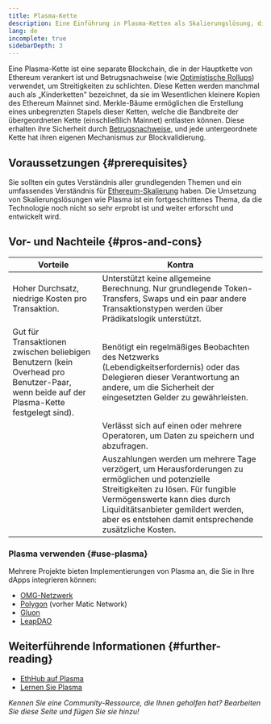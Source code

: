```yaml
---
title: Plasma-Kette
description: Eine Einführung in Plasma-Ketten als Skalierungslösung, die derzeit von der Ethereum-Community genutzt wird.
lang: de
incomplete: true
sidebarDepth: 3
---
```


Eine Plasma-Kette ist eine separate Blockchain, die in der Hauptkette von Ethereum verankert ist und Betrugsnachweise (wie [Optimistische Rollups](/developers/docs/scaling/optimistic-rollups/)) verwendet, um Streitigkeiten zu schlichten. Diese Ketten werden manchmal auch als „Kinderketten" bezeichnet, da sie im Wesentlichen kleinere Kopien des Ethereum Mainnet sind. Merkle-Bäume ermöglichen die Erstellung eines unbegrenzten Stapels dieser Ketten, welche die Bandbreite der übergeordneten Kette (einschließlich Mainnet) entlasten können. Diese erhalten ihre Sicherheit durch [Betrugsnachweise](/glossary/#fraud-proof), und jede untergeordnete Kette hat ihren eigenen Mechanismus zur Blockvalidierung.

## Voraussetzungen {#prerequisites}

Sie sollten ein gutes Verständnis aller grundlegenden Themen und ein umfassendes Verständnis für [Ethereum-Skalierung](/developers/docs/scaling/) haben. Die Umsetzung von Skalierungslösungen wie Plasma ist ein fortgeschrittenes Thema, da die Technologie noch nicht so sehr erprobt ist und weiter erforscht und entwickelt wird.

## Vor- und Nachteile {#pros-and-cons}

| Vorteile                                                                                                                                | Kontra                                                                                                                                                                                                                                                                  |
| --------------------------------------------------------------------------------------------------------------------------------------- | ----------------------------------------------------------------------------------------------------------------------------------------------------------------------------------------------------------------------------------------------------------------------- |
| Hoher Durchsatz, niedrige Kosten pro Transaktion.                                                                                       | Unterstützt keine allgemeine Berechnung. Nur grundlegende Token-Transfers, Swaps und ein paar andere Transaktionstypen werden über Prädikatslogik unterstützt.                                                                                                          |
| Gut für Transaktionen zwischen beliebigen Benutzern (kein Overhead pro Benutzer-Paar, wenn beide auf der Plasma-Kette festgelegt sind). | Benötigt ein regelmäßiges Beobachten des Netzwerks (Lebendigkeitserfordernis) oder das Delegieren dieser Verantwortung an andere, um die Sicherheit der eingesetzten Gelder zu gewährleisten.                                                                           |
|                                                                                                                                         | Verlässt sich auf einen oder mehrere Operatoren, um Daten zu speichern und abzufragen.                                                                                                                                                                                  |
|                                                                                                                                         | Auszahlungen werden um mehrere Tage verzögert, um Herausforderungen zu ermöglichen und potenzielle Streitigkeiten zu lösen. Für fungible Vermögenswerte kann dies durch Liquiditätsanbieter gemildert werden, aber es entstehen damit entsprechende zusätzliche Kosten. |

### Plasma verwenden {#use-plasma}

Mehrere Projekte bieten Implementierungen von Plasma an, die Sie in Ihre dApps integrieren können:

- [OMG-Netzwerk](https://omg.network/)
- [Polygon](https://polygon.technology/) (vorher Matic Network)
- [Gluon](https://gluon.network/)
- [LeapDAO](https://ipfs.leapdao.org/)

## Weiterführende Informationen {#further-reading}

- [EthHub auf Plasma](https://docs.ethhub.io/ethereum-roadmap/layer-2-scaling/plasma/)
- [Lernen Sie Plasma](https://www.learnplasma.org/en/)

_Kennen Sie eine Community-Ressource, die Ihnen geholfen hat? Bearbeiten Sie diese Seite und fügen Sie sie hinzu!_
